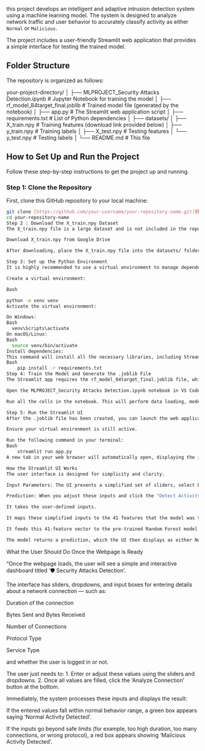 this project develops an intelligent and adaptive intrusion detection system using a machine learning model. The system is designed to analyze network traffic and user behavior to accurately classify activity as either `Normal` or `Malicious`.

The project includes a user-friendly Streamlit web application that provides a simple interface for testing the trained model.

## Folder Structure

The repository is organized as follows:

your-project-directory/
│
├── MLPROJECT_Security Attacks Detection.ipynb  # Jupyter Notebook for training the model
│
├── rf_model_84target_final.joblib           # Trained model file (generated by the notebook)
│
├── app.py                                   # The Streamlit web application script
│
├── requirements.txt                         # List of Python dependencies
│
├── datasets/
│   ├── X_train.npy                          # Training features (download link provided below)
│   ├── y_train.npy                          # Training labels
│   ├── X_test.npy                           # Testing features
│   └── y_test.npy                           # Testing labels
│
└── README.md                                # This file


## How to Set Up and Run the Project

Follow these step-by-step instructions to get the project up and running.

### Step 1: Clone the Repository

First, clone this GitHub repository to your local machine:
```bash
git clone [https://github.com/your-username/your-repository-name.git](https://github.com/your-username/your-repository-name.git)
cd your-repository-name
Step 2 : Download the X_train.npy Dataset
The X_train.npy file is a large dataset and is not included in the repository. Please download it from the following Google Drive link:

Download X_train.npy from Google Drive

After downloading, place the X_train.npy file into the datasets/ folder.

Step 3: Set up the Python Environment
It is highly recommended to use a virtual environment to manage dependencies.

Create a virtual environment:

Bash

python -m venv venv
Activate the virtual environment:

On Windows:
Bash
  venv\Scripts\activate
On macOS/Linux:
Bash
  source venv/bin/activate
Install dependencies:
This command will install all the necessary libraries, including Streamlit, scikit-learn, and joblib.
Bash
    pip install -r requirements.txt
Step 4: Train the Model and Generate the .joblib File
The Streamlit app requires the rf_model_84target_final.joblib file, which is created by running the Jupyter Notebook.

Open the MLPROJECT_Security Attacks Detection.ipynb notebook in VS Code or Jupyter.

Run all the cells in the notebook. This will perform data loading, model training, and save the trained model as rf_model_84target_final.joblib in the root directory.

Step 5: Run the Streamlit UI
After the .joblib file has been created, you can launch the web application.

Ensure your virtual environment is still active.

Run the following command in your terminal:
Bash
    streamlit run app.py
A new tab in your web browser will automatically open, displaying the interactive UI for your project.

How the Streamlit UI Works
The user interface is designed for simplicity and clarity.

Input Parameters: The UI presents a simplified set of sliders, select boxes, and checkboxes that represent key features of a network connection (e.g., Session Duration, Bytes Sent).

Prediction: When you adjust these inputs and click the "Detect Activity" button, the app does the following:

It takes the user-defined inputs.

It maps these simplified inputs to the 41 features that the model was trained on.

It feeds this 41-feature vector to the pre-trained Random Forest model.

The model returns a prediction, which the UI then displays as either Normal Activity or Malicious Activity.

```
What the User Should Do Once the Webpage is Ready

“Once the webpage loads, the user will see a simple and interactive dashboard titled ‘🛡️ Security Attacks Detection’.

The interface has sliders, dropdowns, and input boxes for entering details about a network connection — such as:

Duration of the connection

Bytes Sent and Bytes Received

Number of Connections

Protocol Type

Service Type

and whether the user is logged in or not.

The user just needs to:
1️. Enter or adjust these values using the sliders and dropdowns.
2️.  Once all values are filled, click the ‘Analyze Connection’ button at the bottom.

Immediately, the system processes these inputs and displays the result:

If the entered values fall within normal behavior range, a green box appears saying ‘Normal Activity Detected’.

If the inputs go beyond safe limits (for example, too high duration, too many connections, or wrong protocol), a red box appears showing ‘Malicious Activity Detected’.

